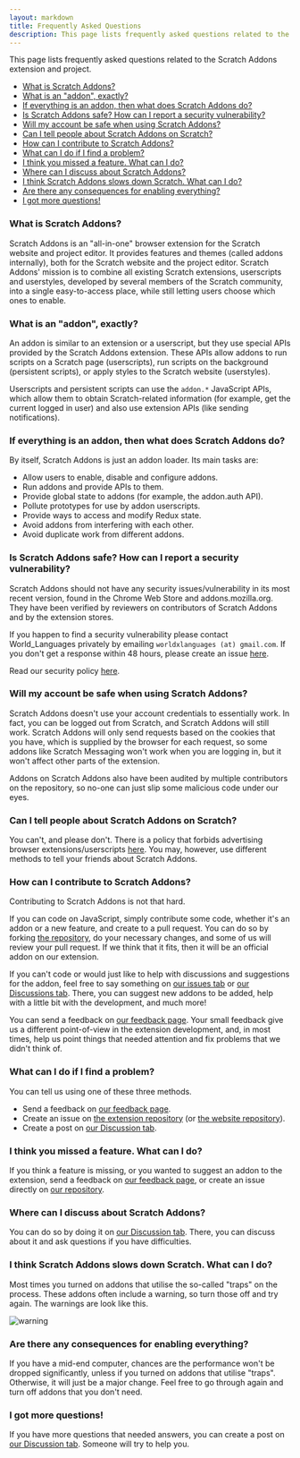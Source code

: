 ```yaml
---
layout: markdown
title: Frequently Asked Questions
description: This page lists frequently asked questions related to the Scratch Addons extension and project.
---
```


This page lists frequently asked questions related to the Scratch Addons extension and project.

- [What is Scratch Addons?](#what-is-scratch-addons)
- [What is an "addon", exactly?](#what-is-an-addon-exactly)
- [If everything is an addon, then what does Scratch Addons do?](#if-everything-is-an-addon-then-what-does-scratch-addons-do)
- [Is Scratch Addons safe? How can I report a security vulnerability?](#is-scratch-addons-safe-how-can-i-report-a-security-vulnerability)
- [Will my account be safe when using Scratch Addons?](#will-my-account-be-safe-when-using-scratch-addons)
- [Can I tell people about Scratch Addons on Scratch?](#can-i-tell-people-about-scratch-addons-on-scratch)
- [How can I contribute to Scratch Addons?](#how-can-i-contribute-to-scratch-addons)
- [What can I do if I find a problem?](#what-can-i-do-if-i-find-a-problem)
- [I think you missed a feature. What can I do?](#i-think-you-missed-a-feature-what-can-i-do)
- [Where can I discuss about Scratch Addons?](#where-can-i-discuss-about-scratch-addons)
- [I think Scratch Addons slows down Scratch. What can I do?](#i-think-scratch-addons-slows-down-scratch-what-can-i-do)
- [Are there any consequences for enabling everything?](#are-there-any-consequences-for-enabling-everything)
- [I got more questions!](#i-got-more-questions)

### What is Scratch Addons?

Scratch Addons is an "all-in-one" browser extension for the Scratch website and project editor. It provides features and themes (called addons internally), both for the Scratch website and the project editor. Scratch Addons' mission is to combine all existing Scratch extensions, userscripts and userstyles, developed by several members of the Scratch community, into a single easy-to-access place, while still letting users choose which ones to enable.

### What is an "addon", exactly?

An addon is similar to an extension or a userscript, but they use special APIs provided by the Scratch Addons extension. These APIs allow addons to run scripts on a Scratch page (userscripts), run scripts on the background (persistent scripts), or apply styles to the Scratch website (userstyles).

Userscripts and persistent scripts can use the `addon.*` JavaScript APIs, which allow them to obtain Scratch-related information (for example, get the current logged in user) and also use extension APIs (like sending notifications).

### If everything is an addon, then what does Scratch Addons do?

By itself, Scratch Addons is just an addon loader. Its main tasks are:

- Allow users to enable, disable and configure addons.
- Run addons and provide APIs to them.
- Provide global state to addons (for example, the addon.auth API).
- Pollute prototypes for use by addon userscripts.
- Provide ways to access and modify Redux state.
- Avoid addons from interfering with each other.
- Avoid duplicate work from different addons.

### Is Scratch Addons safe? How can I report a security vulnerability?

Scratch Addons should not have any security issues/vulnerability in its most recent version, found in the Chrome Web Store and addons.mozilla.org. They have been verified by reviewers on contributors of Scratch Addons and by the extension stores.

If you happen to find a security vulnerability please contact World_Languages privately by emailing `worldxlanguages (at) gmail.com`. If you don't get a response within 48 hours, please create an issue [here](https://github.com/ScratchAddons/ScratchAddons/issues/).

Read our security policy [here](https://github.com/ScratchAddons/ScratchAddons/security/policy).

### Will my account be safe when using Scratch Addons?

Scratch Addons doesn't use your account credentials to essentially work. In fact, you can be logged out from Scratch, and Scratch Addons will still work. Scratch Addons will only send requests based on the cookies that you have, which is supplied by the browser for each request, so some addons like Scratch Messaging won't work when you are logging in, but it won't affect other parts of the extension.

Addons on Scratch Addons also have been audited by multiple contributors on the repository, so no-one can just slip some malicious code under our eyes.

### Can I tell people about Scratch Addons on Scratch?

You can't, and please don't. There is a policy that forbids advertising browser extensions/userscripts [here](https://scratch.mit.edu/discuss/post/2907564/). You may, however, use different methods to tell your friends about Scratch Addons.

### How can I contribute to Scratch Addons?

Contributing to Scratch Addons is not that hard.

If you can code on JavaScript, simply contribute some code, whether it's an addon or a new feature, and create to a pull request. You can do so by forking [the repository](https://github.com/ScratchAddons/ScratchAddons/), do your necessary changes, and some of us will review your pull request. If we think that it fits, then it will be an official addon on our extension.

If you can't code or would just like to help with discussions and suggestions for the addon, feel free to say something on [our issues tab](https://github.com/ScratchAddons/ScratchAddons/issues) or [our Discussions tab](https://github.com/ScratchAddons/ScratchAddons/discussions). There, you can suggest new addons to be added, help with a little bit with the development, and much more!

You can send a feedback on [our feedback page](https://scratchaddons.com/feedback). Your small feedback give us a different point-of-view in the extension development, and, in most times, help us point things that needed attention and fix problems that we didn't think of.

### What can I do if I find a problem?

You can tell us using one of these three methods.

- Send a feedback on [our feedback page](https://scratchaddons.com/feedback).
- Create an issue on [the extension repository](https://github.com/ScratchAddons/ScratchAddons/issues) (or [the website repository](https://github.com/ScratchAddons/website/issues)).
- Create a post on [our Discussion tab](https://github.com/ScratchAddons/ScratchAddons/discussions).

### I think you missed a feature. What can I do?

If you think a feature is missing, or you wanted to suggest an addon to the extension, send a feedback on [our feedback page](https://scratchaddons.com/feedback), or create an issue directly on [our repository](https://github.com/ScratchAddons/ScratchAddons/issues).

### Where can I discuss about Scratch Addons?

You can do so by doing it on [our Discussion tab](https://github.com/ScratchAddons/ScratchAddons/discussions). There, you can discuss about it and ask questions if you have difficulties.

### I think Scratch Addons slows down Scratch. What can I do?

Most times you turned on addons that utilise the so-called "traps" on the process. These addons often include a warning, so turn those off and try again. The warnings are look like this.

![warning](/assets/images/faq/warning.png)

### Are there any consequences for enabling everything?

If you have a mid-end computer, chances are the performance won't be dropped significantly, unless if you turned on addons that utilise "traps". Otherwise, it will just be a major change. Feel free to go through again and turn off addons that you don't need.

### I got more questions!

If you have more questions that needed answers, you can create a post on [our Discussion tab](https://github.com/ScratchAddons/ScratchAddons/discussions). Someone will try to help you.